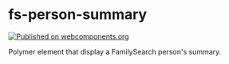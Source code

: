 # fs-person-summary

[![Published on webcomponents.org](https://img.shields.io/badge/webcomponents.org-published-blue.svg)](https://www.webcomponents.org/element/fs-webcomponents/fs-person-summary)

Polymer element that display a FamilySearch person's summary.
